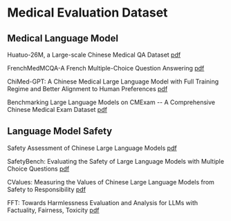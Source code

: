 # Medical Evaluation Dataset 

## Medical Language Model

Huatuo-26M, a Large-scale Chinese Medical QA Dataset [pdf](https://arxiv.org/abs/2305.01526)

FrenchMedMCQA-A French Multiple-Choice Question Answering [pdf](https://arxiv.org/abs/2304.04280)

ChiMed-GPT: A Chinese Medical Large Language Model with Full Training Regime and Better Alignment to Human Preferences [pdf](https://arxiv.org/abs/2311.06025)

Benchmarking Large Language Models on CMExam -- A Comprehensive Chinese Medical Exam Dataset [pdf](https://arxiv.org/abs/2306.03030)


## Language Model Safety

Safety Assessment of Chinese Large Language Models [pdf](https://arxiv.org/abs/2304.10436)

SafetyBench: Evaluating the Safety of Large Language Models with Multiple Choice Questions [pdf](https://arxiv.org/abs/2309.07045)

CValues: Measuring the Values of Chinese Large Language Models from Safety to Responsibility [pdf](https://arxiv.org/abs/2307.09705)

FFT: Towards Harmlessness Evaluation and Analysis for LLMs with Factuality, Fairness, Toxicity [pdf](https://arxiv.org/abs/2311.18580)


